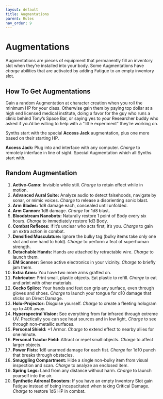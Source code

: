 ```yaml
---
layout: default
title: Augmentations
parent: Rules
nav_order: 9
---
```


# Augmentations

Augmentations are pieces of equipment that permanently fill an inventory slot when they’re installed into your body. Some Augmentations have *charge* abilities that are activated by adding Fatigue to an empty inventory slot.

## How To Get Augmentations

Gain a random Augmentation at character creation when you roll the minimum HP for your class. Otherwise gain them by paying top dollar at a high end licensed medical institute, doing a favor for the guy who runs a clinic behind Tony’s Space Bar, or saying yes to your Researcher buddy who asked if you’d be willing to help with a “little experiment” they’re working on.

Synths start with the special **Access Jack** augmentation, plus one more based on their starting HP.

**Access Jack:** Plug into and interface with any computer. *Charge* to remotely interface in line of sight. Special Augmentation which all Synths start with.

## Random Augmentation

1. **Active-Camo:** Invisible while still. *Charge* to retain effect while in motion.
2. **Advanced Aural Suite:** Analyze audio to detect falsehoods, navigate by sonar, or mimic voices. *Charge* to release a disorienting sonic blast.
3. **Arm Blades:** 1d8 damage each, concealed until unfolded.
4. **Arm Cannon:** 1d8 damage. *Charge* for 1d8 blast.
5. **Bloodstream Nanobots:** Naturally restore 1 point of Body every six hours. *Charge* to immediately restore 1d3 Body.
6. **Combat Reflexes:** If it’s unclear who acts first, it’s you. *Charge* to gain an extra action in combat.
7. **Densified Musculature:** Ignore the bulky tag (bulky items take only one slot and one hand to hold). *Charge* to perform a feat of superhuman strength.
8. **Detachable Hands:** Hands are attached by retractable wire. *Charge* to launch them.
9. **EM Scanner:** Sense active electronics in your vicinity. *Charge* to briefly jam them.
10. **Extra Arms:** You have two more arms grafted on.
11. **Fabricator:** Print small, plastic objects. Eat plastic to refill. *Charge* to eat and print with other materials.
12. **Gecko Splice:** Your hands and feet can grip any surface, even through gloves and shoes. *Charge* to launch your tongue for d10 damage that sticks on Direct Damage.
13. **Holo-Projector:** Disguise yourself. *Charge* to create a fleeting hologram up to 40ft away.
14. **Hyperspectral Vision:** See everything from far infrared through extreme UV. Practically you can see heat sources and in low light. *Charge* to see through non-metallic surfaces.
15. **Personal Shield:** +1 Armor. *Charge* to extend effect to nearby allies for one minute.
16. **Personal Tractor Field:** Attract or repel small objects. *Charge* to affect larger objects.
17. **Power Fists:** 1d6 unarmed damage for each fist. *Charge* for 1d10 punch that breaks through obstacles.
18. **Smuggling Compartment:** Hide a single non-bulky item from visual inspection and scan. *Charge* to analyze an enclosed item.
19. **Spring Legs:** Land from any distance without harm. *Charge* to launch yourself into the air.
20. **Synthetic Adrenal Boosters:** If you have an empty Inventory Slot gain Fatigue instead of being incapacitated when taking Critical Damage. *Charge* to restore 1d6 HP in combat.